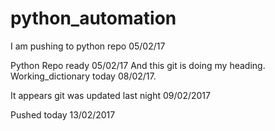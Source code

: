 # python_automation

I am pushing to python repo 05/02/17

Python Repo ready 05/02/17
And this git is doing my heading.
Working_dictionary today 08/02/17.

It appears git was updated last night 09/02/2017

Pushed today 13/02/2017
